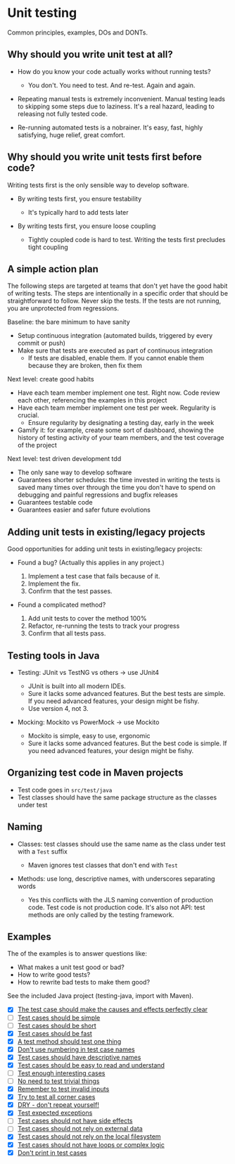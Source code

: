 # Unit testing

Common principles, examples, DOs and DONTs.

## Why should you write unit test at all?

- How do you know your code actually works without running tests?
  + You don't. You need to test. And re-test. Again and again.

- Repeating manual tests is extremely inconvenient.
  Manual testing leads to skipping some steps due to laziness.
  It's a real hazard, leading to releasing not fully tested code.

- Re-running automated tests is a nobrainer. It's easy, fast, highly satisfying, huge relief, great comfort.

## Why should you write unit tests first before code?

Writing tests first is the only sensible way to develop software.

- By writing tests first, you ensure testability
  + It's typically hard to add tests later

- By writing tests first, you ensure loose coupling
  + Tightly coupled code is hard to test. Writing the tests first precludes tight coupling

## A simple action plan

The following steps are targeted at teams that don't yet have the good habit of writing tests.
The steps are intentionally in a specific order that should be straightforward to follow.
Never skip the tests. If the tests are not running, you are unprotected from regressions.

Baseline: the bare minimum to have sanity

- Setup continuous integration (automated builds, triggered by every commit or push)
- Make sure that tests are executed as part of continuous integration
  + If tests are disabled, enable them. If you cannot enable them because they are broken, then fix them

Next level: create good habits

- Have each team member implement one test. Right now. Code review each other, referencing the examples in this project
- Have each team member implement one test per week. Regularity is crucial.
  + Ensure regularity by designating a testing day, early in the week
- Gamify it: for example, create some sort of dashboard, showing the history of testing activity of your team members, and the test coverage of the project

Next level: test driven development tdd

- The only sane way to develop software
- Guarantees shorter schedules: the time invested in writing the tests is saved many times over through the time you don't have to spend on debugging and painful regressions and bugfix releases
- Guarantees testable code
- Guarantees easier and safer future evolutions

## Adding unit tests in existing/legacy projects

Good opportunities for adding unit tests in existing/legacy projects:

- Found a bug? (Actually this applies in any project.)
  1. Implement a test case that fails because of it.
  2. Implement the fix.
  3. Confirm that the test passes.

- Found a complicated method?
  1. Add unit tests to cover the method 100%
  2. Refactor, re-running the tests to track your progress
  3. Confirm that all tests pass.

## Testing tools in Java

- Testing: JUnit vs TestNG vs others -> use JUnit4
  + JUnit is built into all modern IDEs. 
  + Sure it lacks some advanced features. But the best tests are simple.
    If you need advanced features, your design might be fishy.
  + Use version 4, not 3.

- Mocking: Mockito vs PowerMock -> use Mockito
  + Mockito is simple, easy to use, ergonomic
  + Sure it lacks some advanced features. But the best code is simple.
    If you need advanced features, your design might be fishy.

## Organizing test code in Maven projects

- Test code goes in `src/test/java`
- Test classes should have the same package structure as the classes under test

## Naming

- Classes: test classes should use the same name as the class under test with a `Test` suffix
  + Maven ignores test classes that don't end with `Test`

- Methods: use long, descriptive names, with underscores separating words
  + Yes this conflicts with the JLS naming convention of production code.
    Test code is not production code. It's also not API: test methods
    are only called by the testing framework.

## Examples

The of the examples is to answer questions like:

- What makes a unit test good or bad?
- How to write good tests?
- How to rewrite bad tests to make them good?

See the included Java project (testing-java, import with Maven).

- [x] [The test case should make the causes and effects perfectly clear](testing-java/src/test/java/testing/examples/ClearCauseAndEffect)
- [ ] [Test cases should be simple](testing-java/src/test/java/testing/examples/Simple)
- [ ] [Test cases should be short](testing-java/src/test/java/testing/examples/Short)
- [x] [Test cases should be fast](testing-java/src/test/java/testing/examples/Fast)
- [x] [A test method should test one thing](testing-java/src/test/java/testing/examples/OneTestOneMethod)
- [x] [Don't use numbering in test case names](testing-java/src/test/java/testing/examples/NoNumberedNaming)
- [x] [Test cases should have descriptive names](testing-java/src/test/java/testing/examples/DescriptiveNaming)
- [x] [Test cases should be easy to read and understand](testing-java/src/test/java/testing/examples/EasyToRead)
- [ ] [Test enough interesting cases](testing-java/src/test/java/testing/examples/NotEnoughTesting)
- [ ] [No need to test trivial things](testing-java/src/test/java/testing/examples/NoNeedForTrivial)
- [x] [Remember to test invalid inputs](testing-java/src/test/java/testing/examples/ValidateInput)
- [x] [Try to test all corner cases](testing-java/src/test/java/testing/examples/CornerCases)
- [x] [DRY - don't repeat yourself!](testing-java/src/test/java/testing/examples/DRY)
- [x] [Test expected exceptions](testing-java/src/test/java/testing/examples/ExpectedException)
- [ ] [Test cases should not have side effects](testing-java/src/test/java/testing/examples/NoSideEffects)
- [ ] [Test cases should not rely on external data](testing-java/src/test/java/testing/examples/NoExternalData)
- [x] [Test cases should not rely on the local filesystem](testing-java/src/test/java/testing/examples/NoLocalData)
- [x] [Test cases should not have loops or complex logic](testing-java/src/test/java/testing/examples/NoLooping)
- [x] [Don't print in test cases](testing-java/src/test/java/testing/examples/NoPrinting)

